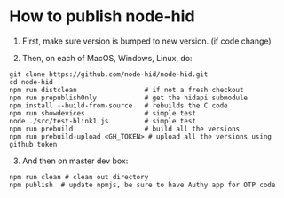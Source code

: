How to publish node-hid
========================


1. First, make sure version is bumped to new version. (if code change)

2. Then, on each of MacOS, Windows, Linux, do:
```
git clone https://github.com/node-hid/node-hid.git
cd node-hid
npm run distclean                 # if not a fresh checkout
npm run prepublishOnly            # get the hidapi submodule
npm install --build-from-source   # rebuilds the C code
npm run showdevices               # simple test
node ./src/test-blink1.js         # simple test
npm run prebuild                  # build all the versions
npm run prebuild-upload <GH_TOKEN> # upload all the versions using github token
```

3. And then on master dev box:
```
npm run clean # clean out directory
npm publish  # update npmjs, be sure to have Authy app for OTP code
```
